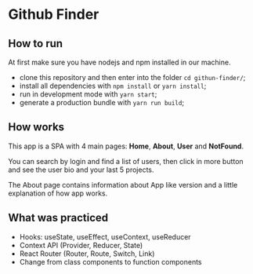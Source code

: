 # Github Finder

## How to run

At first make sure you have nodejs and npm installed in our machine.

- clone this repository and then enter into the folder `cd githun-finder/`;
- install all dependencies with `npm install` or `yarn install`;
- run in development mode with `yarn start`;
- generate a production bundle with `yarn run build`;

## How works

This app is a SPA with 4 main pages: **Home**, **About**, **User** and **NotFound**.

You can search by login and find a list of users, then click in more button and
see the user bio and your last 5 projects.

The About page contains information about App like version and a little explanation of how app works.

## What was practiced

- Hooks: useState, useEffect, useContext, useReducer
- Context API (Provider, Reducer, State)
- React Router (Router, Route, Switch, Link)
- Change from class components to function components
